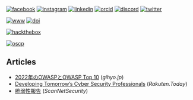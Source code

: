[![facebook](https://img.shields.io/badge/Facebook-1877F2?style=flat&logo=facebook&labelColor=1877F2&logoColor=white)](https://www.facebook.com/yuta.yamate)
[![instagram](https://img.shields.io/badge/Instagam-E4405F?style=flat&logo=instagram&labelColor=E4405F&logoColor=white)](https://www.instagram.com/yuta.yamate)
[![linkedin](https://img.shields.io/badge/LinkedIn-0077B5?style=flat&logo=linkedin&labelColor=0077B5&logoColor=white)](https://www.linkedin.com/in/yuta-yamate)
[![orcid](https://img.shields.io/badge/ORCID-A6CE39?style=flat&logo=ORCID&labelColor=A6CE39&logoColor=white)](https://orcid.org/0000-0001-9994-4340)
[![discord](https://img.shields.io/badge/Discord-5865F2?style=flat&logo=Discord&labelColor=5865F2&logoColor=white)](https://discordapp.com/users/738723550264819742)
[![twitter](https://img.shields.io/twitter/follow/yutayamate)](https://twitter.com/yutayamate)

[![www](https://img.shields.io/website?label=yutayamate.com&url=https://yutayamate.com)](https://yutayamate.com)
[![doi](https://zenodo.org/badge/doi/10.1093/bioinformatics/btz245.svg)](https://doi.org/10.1093/bioinformatics/btz245)

[![hackthebox](https://www.hackthebox.eu/badge/image/145610)](https://app.hackthebox.eu/profile/145610)

[![oscp](https://api.accredible.com/v1/frontend/credential_website_embed_image/badge/105191033)](https://www.credential.net/f336acea-e4ae-4aaf-8536-d4373db71a55#gs.a9ygvz)

## Articles

- [2022年のOWASPとOWASP Top 10](https://gihyo.jp/article/2022/08/owasp2022) (*gihyo.jp*)
- [Developing Tomorrow’s Cyber Security Professionals](https://rakuten.today/blog/developing-cyber-security-professionals.html) (*Rakuten.Today*)
- [脆弱性報告](https://scan.netsecurity.ne.jp/special/3629/recent/山手雄太氏による脆弱性報告) (*ScanNetSecurity*)

<!--
### Hi there 👋
-->
<!--
**yutayamate/yutayamate** is a ✨ _special_ ✨ repository because its `README.md` (this file) appears on your GitHub profile.

Here are some ideas to get you started:

- 🔭 I’m currently working on ...
- 🌱 I’m currently learning ...
- 👯 I’m looking to collaborate on ...
- 🤔 I’m looking for help with ...
- 💬 Ask me about ...
- 📫 How to reach me: ...
- 😄 Pronouns: ...
- ⚡ Fun fact: ...
-->
